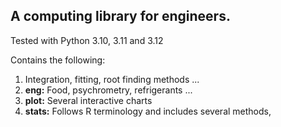 <h2>A computing library for engineers.</h2>

<p>Tested with Python 3.10, 3.11 and 3.12</p>

<p>Contains the following:</p>
<ol>
	<li>Integration, fitting, root finding methods ...</li>
	<li><b>eng:</b> Food, psychrometry, refrigerants ...</li>
	<li><b>plot:</b> Several interactive charts</li>
	<li><b>stats:</b> Follows R terminology and includes several methods,</li>
</ol>
